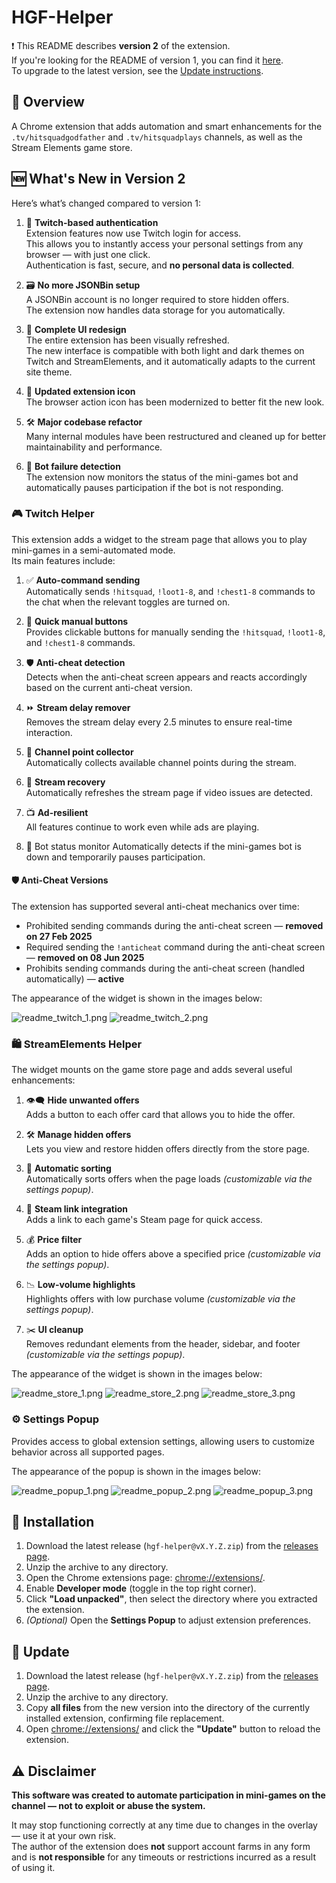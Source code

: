 # HGF-Helper

❗ This README describes **version 2** of the extension.  
If you're looking for the README of version 1, you can find it [here](./readme/v1/README.md).  
To upgrade to the latest version, see the [Update instructions](#-update).


## 📘 Overview
A Chrome extension that adds automation and smart enhancements for the `.tv/hitsquadgodfather` and `.tv/hitsquadplays` channels, as well as the Stream Elements game store.


## 🆕 What's New in Version 2

Here’s what’s changed compared to version 1:

1. 🔐 **Twitch-based authentication**  
   Extension features now use Twitch login for access.  
   This allows you to instantly access your personal settings from any browser — with just one click.  
   Authentication is fast, secure, and **no personal data is collected**.

2. 🗃️ **No more JSONBin setup**  
   A JSONBin account is no longer required to store hidden offers.  
   The extension now handles data storage for you automatically.

3. 🎨 **Complete UI redesign**  
   The entire extension has been visually refreshed.  
   The new interface is compatible with both light and dark themes on Twitch and StreamElements, and it automatically adapts to the current site theme.

4. 🧩 **Updated extension icon**  
   The browser action icon has been modernized to better fit the new look.

5. 🛠️ **Major codebase refactor**  
   Many internal modules have been restructured and cleaned up for better maintainability and performance.

6. 🧠 **Bot failure detection**  
   The extension now monitors the status of the mini-games bot and automatically pauses participation if the bot is not responding.

   
### 🎮 Twitch Helper

This extension adds a widget to the stream page that allows you to play mini-games in a semi-automated mode.  
Its main features include:

1. ✅ **Auto-command sending**  
   Automatically sends `!hitsquad`, `!loot1-8`, and `!chest1-8` commands to the chat when the relevant toggles are turned on.

2. 🎯 **Quick manual buttons**  
   Provides clickable buttons for manually sending the `!hitsquad`, `!loot1-8`, and `!chest1-8` commands.

3. 🛡️ **Anti-cheat detection**  
   Detects when the anti-cheat screen appears and reacts accordingly based on the current anti-cheat version.

4. ⏩ **Stream delay remover**  
   Removes the stream delay every 2.5 minutes to ensure real-time interaction.

5. 🎁 **Channel point collector**  
   Automatically collects available channel points during the stream.

6. 🔁 **Stream recovery**  
   Automatically refreshes the stream page if video issues are detected.

7. 📺 **Ad-resilient**  
   All features continue to work even while ads are playing.

8. 🧠 Bot status monitor
   Automatically detects if the mini-games bot is down and temporarily pauses participation.


####  🛡️ Anti-Cheat Versions
The extension has supported several anti-cheat mechanics over time:
- Prohibited sending commands during the anti-cheat screen — **removed on 27 Feb 2025**
- Required sending the `!anticheat` command during the anti-cheat screen — **removed on 08 Jun 2025**
- Prohibits sending commands during the anti-cheat screen (handled automatically) — **active**


The appearance of the widget is shown in the images below:

![readme_twitch_1.png](readme/v2/readme_twitch_1.png)
![readme_twitch_2.png](readme/v2/readme_twitch_2.png)

### 🛍️ StreamElements Helper

The widget mounts on the game store page and adds several useful enhancements:
1. 👁️‍🗨️ **Hide unwanted offers**  
   Adds a button to each offer card that allows you to hide the offer.

2. 🛠️ **Manage hidden offers**  
   Lets you view and restore hidden offers directly from the store page.

3. 🧹 **Automatic sorting**  
   Automatically sorts offers when the page loads *(customizable via the settings popup)*.

4. 🔗 **Steam link integration**  
   Adds a link to each game's Steam page for quick access.

5. 💰 **Price filter**  
   Adds an option to hide offers above a specified price *(customizable via the settings popup)*.

6. 📉 **Low-volume highlights**  
   Highlights offers with low purchase volume *(customizable via the settings popup)*.

7. ✂️ **UI cleanup**  
   Removes redundant elements from the header, sidebar, and footer *(customizable via the settings popup)*.

The appearance of the widget is shown in the images below:

![readme_store_1.png](readme/v2/readme_store_1.png)
![readme_store_2.png](readme/v2/readme_store_2.png)
![readme_store_3.png](readme/v2/readme_store_3.png)

### ⚙️ Settings Popup

Provides access to global extension settings, allowing users to customize behavior across all supported pages.

The appearance of the popup is shown in the images below:

![readme_popup_1.png](readme/v2/readme_popup_1.png)
![readme_popup_2.png](readme/v2/readme_popup_2.png)
![readme_popup_3.png](readme/v2/readme_popup_3.png)


## 🧩 Installation

1. Download the latest release (`hgf-helper@vX.Y.Z.zip`) from the [releases page](https://github.com/v3il/hgf-helper/releases).
2. Unzip the archive to any directory.
3. Open the Chrome extensions page: [chrome://extensions/](chrome://extensions/).
4. Enable **Developer mode** (toggle in the top right corner).
5. Click **"Load unpacked"**, then select the directory where you extracted the extension.
6. *(Optional)* Open the **Settings Popup** to adjust extension preferences.


## 🔄 Update

1. Download the latest release (`hgf-helper@vX.Y.Z.zip`) from the [releases page](https://github.com/v3il/hgf-helper/releases).
2. Unzip the archive to any directory.
3. Copy **all files** from the new version into the directory of the currently installed extension, confirming file replacement.
4. Open [chrome://extensions/](chrome://extensions/) and click the **"Update"** button to reload the extension.


## ⚠️ Disclaimer

**This software was created to automate participation in mini-games on the channel — not to exploit or abuse the system.**

It may stop functioning correctly at any time due to changes in the overlay — use it at your own risk.  
The author of the extension does **not** support account farms in any form and is **not responsible** for any timeouts or restrictions incurred as a result of using it.


